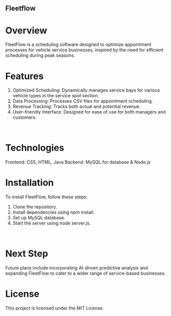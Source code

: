 ## Fleetflow
# Overview
FleetFlow is a scheduling software designed to optimize appointment processes for vehicle service businesses, inspired by the need for efficient scheduling during peak seasons.
<br/>
# Features
1. Optimized Scheduling: Dynamically manages service bays for various vehicle types in the service spot section.
2. Data Processing: Processes CSV files for appointment scheduling.
3. Revenue Tracking: Tracks both actual and potential revenue.
4. User-friendly Interface: Designed for ease of use for both managers and customers.
<br/>

# Technologies
Frontend: CSS, HTML, Java
Backend: MySQL for database & Node.js
<br/>

# Installation
To install FleetFlow, follow these steps:
1. Clone the repository.
2. Install dependencies using npm install.
3. Set up MySQL database.
4. Start the server using node server.js.
<br/>

# Next Step
Future plans include incorporating AI-driven predictive analysis and expanding FleetFlow to cater to a wider range of service-based businesses.
<br/>

# License
This project is licensed under the MIT License.





